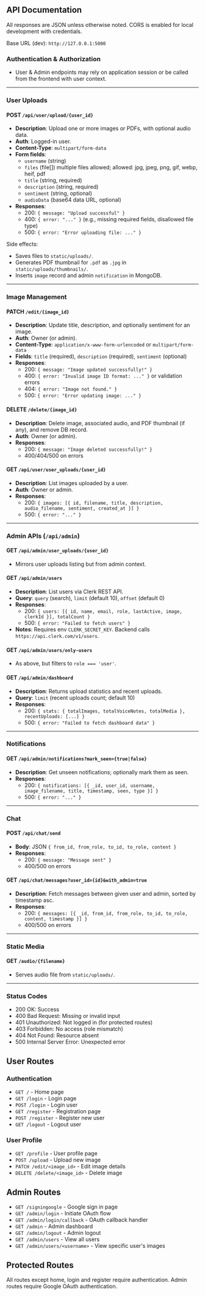 ## API Documentation

All responses are JSON unless otherwise noted. CORS is enabled for local development with credentials.

Base URL (dev): `http://127.0.0.1:5000`

### Authentication & Authorization
- User & Admin endpoints may rely on application session or be called from the frontend with user context.

---

### User Uploads

#### POST `/api/user/upload/{user_id}`
- **Description**: Upload one or more images or PDFs, with optional audio data.
- **Auth**: Logged-in user.
- **Content-Type**: `multipart/form-data`
- **Form fields**:
  - `username` (string)
  - `files` (file[]) multiple files allowed; allowed: jpg, jpeg, png, gif, webp, heif, pdf
  - `title` (string, required)
  - `description` (string, required)
  - `sentiment` (string, optional)
  - `audioData` (base64 data URL, optional)
- **Responses**:
  - 200: `{ message: "Upload successful" }`
  - 400: `{ error: "..." }` (e.g., missing required fields, disallowed file type)
  - 500: `{ error: "Error uploading file: ..." }`

Side effects:
- Saves files to `static/uploads/`.
- Generates PDF thumbnail for `.pdf` as `.jpg` in `static/uploads/thumbnails/`.
- Inserts `image` record and admin `notification` in MongoDB.

---

### Image Management

#### PATCH `/edit/{image_id}`
- **Description**: Update title, description, and optionally sentiment for an image.
- **Auth**: Owner (or admin).
- **Content-Type**: `application/x-www-form-urlencoded` or `multipart/form-data`
- **Fields**: `title` (required), `description` (required), `sentiment` (optional)
- **Responses**:
  - 200: `{ message: "Image updated successfully!" }`
  - 400: `{ error: "Invalid image ID format: ..." }` or validation errors
  - 404: `{ error: "Image not found." }`
  - 500: `{ error: "Error updating image: ..." }`

#### DELETE `/delete/{image_id}`
- **Description**: Delete image, associated audio, and PDF thumbnail (if any), and remove DB record.
- **Auth**: Owner (or admin).
- **Responses**:
  - 200: `{ message: "Image deleted successfully!" }`
  - 400/404/500 on errors

#### GET `/api/user/user_uploads/{user_id}`
- **Description**: List images uploaded by a user.
- **Auth**: Owner or admin.
- **Responses**:
  - 200: `{ images: [{ id, filename, title, description, audio_filename, sentiment, created_at }] }`
  - 500: `{ error: "..." }`

---

### Admin APIs (`/api/admin`)

#### GET `/api/admin/user_uploads/{user_id}`
- Mirrors user uploads listing but from admin context.

#### GET `/api/admin/users`
- **Description**: List users via Clerk REST API.
- **Query**: `query` (search), `limit` (default 10), `offset` (default 0)
- **Responses**:
  - 200: `{ users: [{ id, name, email, role, lastActive, image, clerkId }], totalCount }`
  - 500: `{ error: "Failed to fetch users" }`
- **Notes**: Requires env `CLERK_SECRET_KEY`. Backend calls `https://api.clerk.com/v1/users`.

#### GET `/api/admin/users/only-users`
- As above, but filters to `role === 'user'`.

#### GET `/api/admin/dashboard`
- **Description**: Returns upload statistics and recent uploads.
- **Query**: `limit` (recent uploads count; default 10)
- **Responses**:
  - 200: `{ stats: { totalImages, totalVoiceNotes, totalMedia }, recentUploads: [...] }`
  - 500: `{ error: "Failed to fetch dashboard data" }`

---

### Notifications

#### GET `/api/admin/notifications?mark_seen={true|false}`
- **Description**: Get unseen notifications; optionally mark them as seen.
- **Responses**:
  - 200: `{ notifications: [{ _id, user_id, username, image_filename, title, timestamp, seen, type }] }`
  - 500: `{ error: "..." }`

---

### Chat

#### POST `/api/chat/send`
- **Body**: JSON `{ from_id, from_role, to_id, to_role, content }`
- **Responses**:
  - 200: `{ message: "Message sent" }`
  - 400/500 on errors

#### GET `/api/chat/messages?user_id={id}&with_admin=true`
- **Description**: Fetch messages between given user and admin, sorted by timestamp asc.
- **Responses**:
  - 200: `{ messages: [{ _id, from_id, from_role, to_id, to_role, content, timestamp }] }`
  - 400/500 on errors

---

### Static Media

#### GET `/audio/{filename}`
- Serves audio file from `static/uploads/`.

---

### Status Codes
- 200 OK: Success
- 400 Bad Request: Missing or invalid input
- 401 Unauthorized: Not logged in (for protected routes)
- 403 Forbidden: No access (role mismatch)
- 404 Not Found: Resource absent
- 500 Internal Server Error: Unexpected error

## User Routes

### Authentication
- `GET /` - Home page
- `GET /login` - Login page
- `POST /login` - Login user
- `GET /register` - Registration page
- `POST /register` - Register new user
- `GET /logout` - Logout user

### User Profile
- `GET /profile` - User profile page
- `POST /upload` - Upload new image
- `PATCH /edit/<image_id>` - Edit image details
- `DELETE /delete/<image_id>` - Delete image

## Admin Routes
- `GET /signingoogle` - Google sign in page
- `GET /admin/login` - Initiate OAuth flow
- `GET /admin/login/callback` - OAuth callback handler
- `GET /admin` - Admin dashboard
- `GET /admin/logout` - Admin logout
- `GET /admin/users` - View all users
- `GET /admin/users/<username>` - View specific user's images

## Protected Routes
All routes except home, login and register require authentication.
Admin routes require Google OAuth authentication.


